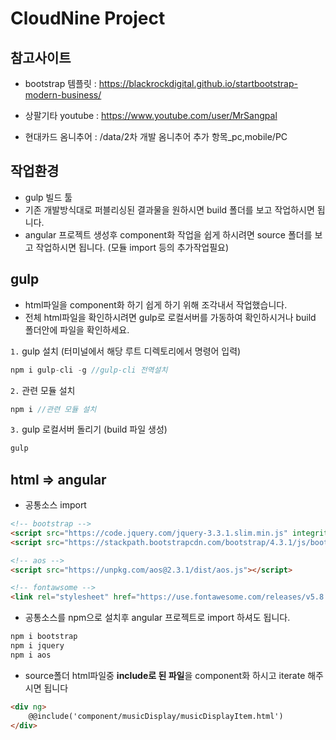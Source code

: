# CloudNine Project

## 참고사이트

- bootstrap 템플릿 : https://blackrockdigital.github.io/startbootstrap-modern-business/

- 상팔기타 youtube : https://www.youtube.com/user/MrSangpal

- 현대카드 옴니추어 : /data/2차 개발 옴니추어 추가 항목_pc,mobile/PC

## 작업환경
- gulp 빌드 툴
- 기존 개발방식대로 퍼블리싱된 결과물을 원하시면 build 폴더를 보고 작업하시면 됩니다.
- angular 프로젝트 생성후 component화 작업을 쉽게 하시려면 source 폴더를 보고 작업하시면 됩니다. (모듈 import 등의 추가작업필요)

## gulp
+ html파일을 component화 하기 쉽게 하기 위해 조각내서 작업했습니다.  
+ 전체 html파일을 확인하시려면 gulp로 로컬서버를 가동하여 확인하시거나 build 폴더안에 파일을 확인하세요.

`1.` gulp 설치 (터미널에서 해당 루트 디렉토리에서 명령어 입력)
```js
npm i gulp-cli -g //gulp-cli 전역설치 
```

`2.` 관련 모듈 설치
```js
npm i //관련 모듈 설치
```

`3.` gulp 로컬서버 돌리기 (build 파일 생성)
```js
gulp
```

## html => angular

- 공통소스 import
```html
<!-- bootstrap -->
<script src="https://code.jquery.com/jquery-3.3.1.slim.min.js" integrity="sha384-q8i/X+965DzO0rT7abK41JStQIAqVgRVzpbzo5smXKp4YfRvH+8abtTE1Pi6jizo" crossorigin="anonymous"></script>  
<script src="https://stackpath.bootstrapcdn.com/bootstrap/4.3.1/js/bootstrap.min.js" integrity="sha384-JjSmVgyd0p3pXB1rRibZUAYoIIy6OrQ6VrjIEaFf/nJGzIxFDsf4x0xIM+B07jRM" crossorigin="anonymous"></script>

<!-- aos -->
<script src="https://unpkg.com/aos@2.3.1/dist/aos.js"></script>

<!-- fontawsome -->
<link rel="stylesheet" href="https://use.fontawesome.com/releases/v5.8.1/css/all.css" integrity="sha384-50oBUHEmvpQ+1lW4y57PTFmhCaXp0ML5d60M1M7uH2+nqUivzIebhndOJK28anvf" crossorigin="anonymous">
```

- 공통소스를 npm으로 설치후 angular 프로젝트로 import 하셔도 됩니다. 
```js
npm i bootstrap
npm i jquery
npm i aos
```

- source폴더 html파일중 **include로 된 파일**을 component화 하시고 iterate 해주시면 됩니다
```html
<div ng>
    @@include('component/musicDisplay/musicDisplayItem.html')
</div>
```
